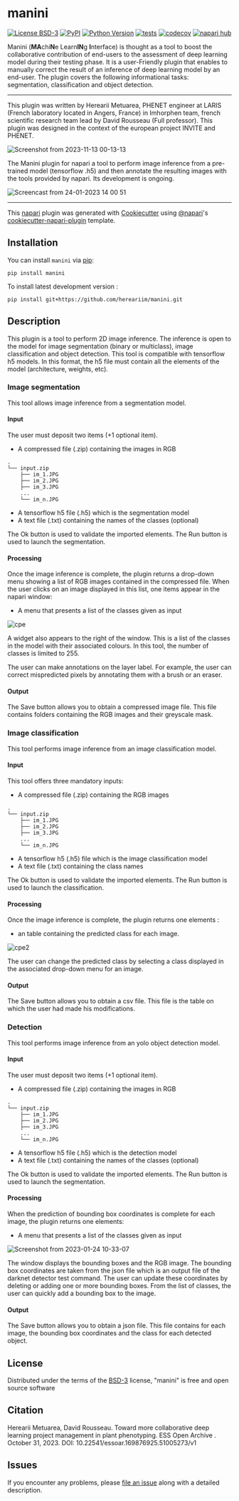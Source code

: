 # manini

[![License BSD-3](https://img.shields.io/pypi/l/manini.svg?color=green)](https://github.com/hereariim/manini/raw/main/LICENSE)
[![PyPI](https://img.shields.io/pypi/v/manini.svg?color=green)](https://pypi.org/project/manini)
[![Python Version](https://img.shields.io/pypi/pyversions/manini.svg?color=green)](https://python.org)
[![tests](https://github.com/hereariim/manini/workflows/tests/badge.svg)](https://github.com/hereariim/manini/actions)
[![codecov](https://codecov.io/gh/hereariim/manini/branch/main/graph/badge.svg)](https://codecov.io/gh/hereariim/manini)
[![napari hub](https://img.shields.io/endpoint?url=https://api.napari-hub.org/shields/manini)](https://napari-hub.org/plugins/manini)

Manini (**MA**chi**N**e Learn**IN**g **I**nterface) is thought as a tool to boost the collaborative contribution of end-users to the assessment of deep learning model during their testing phase.
It is a user-Friendly plugin that enables to manually correct the result of an inference of deep learning model by an end-user. The plugin covers the following informational tasks: segmentation, classification and object detection.

----------------------------------

This plugin was written by Herearii Metuarea, PHENET engineer at LARIS (French laboratory located in Angers, France) in Imhorphen team, french scientific research team lead by David Rousseau (Full professor). This plugin was designed in the context of the european project INVITE and PHENET.

![Screenshot from 2023-11-13 00-13-13](https://github.com/hereariim/manini/assets/93375163/c602e802-71b9-48ec-a9f2-cec3e4fa8220)

The Manini plugin for napari a tool to perform image inference from a pre-trained model (tensorflow .h5) and then annotate the resulting images with the tools provided by napari. Its development is ongoing.

![Screencast from 24-01-2023 14 00 51](https://user-images.githubusercontent.com/93375163/214298805-8405a923-5952-458c-8542-7c78887479ab.gif)

----------------------------------

This [napari] plugin was generated with [Cookiecutter] using [@napari]'s [cookiecutter-napari-plugin] template.

<!--
Don't miss the full getting started guide to set up your new package:
https://github.com/napari/cookiecutter-napari-plugin#getting-started

and review the napari docs for plugin developers:
https://napari.org/stable/plugins/index.html!

-->

## Installation

You can install `manini` via [pip]:

    pip install manini

To install latest development version :

    pip install git+https://github.com/hereariim/manini.git


## Description

This plugin is a tool to perform 2D image inference. The inference is open to the model for image segmentation (binary or multiclass), image classification and object detection.
This tool is compatible with tensorflow h5 models. In this format, the h5 file must contain all the elements of the model (architecture, weights, etc).

### Image segmentation

This tool allows image inference from a segmentation model.

#### Input

The user must deposit two items (+1 optional item).

- A compressed file (.zip) containing the images in RGB

```
.
└── input.zip
    ├── im_1.JPG
    ├── im_2.JPG 
    ├── im_3.JPG
    ...
    └── im_n.JPG
```

- A tensorflow h5 file (.h5) which is the segmentation model
- A text file (.txt) containing the names of the classes (optional)

The Ok button is used to validate the imported elements. The Run button is used to launch the segmentation.

#### Processing

Once the image inference is complete, the plugin returns a drop-down menu showing a list of RGB images contained in the compressed file. When the user clicks on an image displayed in this list, one items appear in the napari window:

- A menu that presents a list of the classes given as input

![cpe](https://user-images.githubusercontent.com/93375163/214246685-e86a9f62-bb27-44b5-92eb-86ef5aa2c663.png)

A widget also appears to the right of the window. This is a list of the classes in the model with their associated colours. In this tool, the number of classes is limited to 255.

The user can make annotations on the layer label. For example, the user can correct mispredicted pixels by annotating them with a brush or an eraser.

#### Output

The Save button allows you to obtain a compressed image file. This file contains folders containing the RGB images and their greyscale mask.

### Image classification

This tool performs image inference from an image classification model.

#### Input

This tool offers three mandatory inputs:

- A compressed file (.zip) containing the RGB images

```
.
└── input.zip
    ├── im_1.JPG
    ├── im_2.JPG 
    ├── im_3.JPG
    ...
    └── im_n.JPG
```

- A tensorflow h5 (.h5) file which is the image classification model
- A text file (.txt) containing the class names

The Ok button is used to validate the imported elements. The Run button is used to launch the classification.

#### Processing

Once the image inference is complete, the plugin returns one elements :

- an table containing the predicted class for each image.

![cpe2](https://user-images.githubusercontent.com/93375163/214252875-c8e59773-4c3d-4582-b8db-67c59ab01975.png)

The user can change the predicted class by selecting a class displayed in the associated drop-down menu for an image.

#### Output

The Save button allows you to obtain a csv file. This file is the table on which the user had made his modifications.

### Detection

This tool performs image inference from an yolo object detection model.

#### Input

The user must deposit two items (+1 optional item).

- A compressed file (.zip) containing the images in RGB

```
.
└── input.zip
    ├── im_1.JPG
    ├── im_2.JPG 
    ├── im_3.JPG
    ...
    └── im_n.JPG
```

- A tensorflow h5 file (.h5) which is the detection model
- A text file (.txt) containing the names of the classes (optional)

The Ok button is used to validate the imported elements. The Run button is used to launch the segmentation.

#### Processing

When the prediction of bounding box coordinates is complete for each image, the plugin returns one elements:

- A menu that presents a list of the classes given as input

![Screenshot from 2023-01-24 10-33-07](https://user-images.githubusercontent.com/93375163/214257222-945ed096-49dd-4b91-aa2a-df4c43a30372.png)

The window displays the bounding boxes and the RGB image. The bounding box coordinates are taken from the json file which is an output file of the darknet detector test command. The user can update these coordinates by deleting or adding one or more bounding boxes. From the list of classes, the user can quickly add a bounding box to the image.

#### Output

The Save button allows you to obtain a json file. This file contains for each image, the bounding box coordinates and the class for each detected object.

## License

Distributed under the terms of the [BSD-3] license,
"manini" is free and open source software

## Citation

Herearii Metuarea, David Rousseau. Toward more collaborative deep learning project management in plant phenotyping. ESS Open Archive . October 31, 2023.
DOI: 10.22541/essoar.169876925.51005273/v1

## Issues

If you encounter any problems, please [file an issue] along with a detailed description.

[napari]: https://github.com/napari/napari
[Cookiecutter]: https://github.com/audreyr/cookiecutter
[@napari]: https://github.com/napari
[MIT]: http://opensource.org/licenses/MIT
[BSD-3]: http://opensource.org/licenses/BSD-3-Clause
[GNU GPL v3.0]: http://www.gnu.org/licenses/gpl-3.0.txt
[GNU LGPL v3.0]: http://www.gnu.org/licenses/lgpl-3.0.txt
[Apache Software License 2.0]: http://www.apache.org/licenses/LICENSE-2.0
[Mozilla Public License 2.0]: https://www.mozilla.org/media/MPL/2.0/index.txt
[cookiecutter-napari-plugin]: https://github.com/napari/cookiecutter-napari-plugin

[file an issue]: https://github.com/hereariim/manini/issues

[napari]: https://github.com/napari/napari
[tox]: https://tox.readthedocs.io/en/latest/
[pip]: https://pypi.org/project/pip/
[PyPI]: https://pypi.org/

